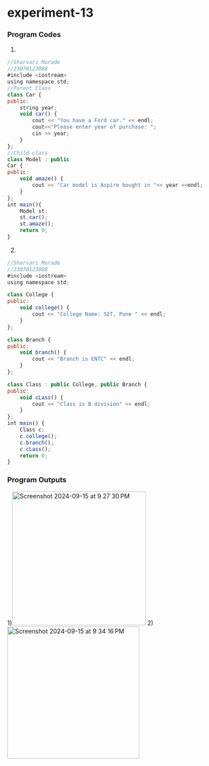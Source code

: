 # experiment-13

### Program Codes
1)
~~~ javascript
//Sharvari Murade
//23070123088
#include <iostream>
using namespace std;
//Parent Class
class Car {
public:
    string year;
    void car() {
        cout << "You have a Ford car." << endl;
        cout<<"Please enter year of purchase: ";
        cin >> year;
    }
};
//Child class
class Model : public 
Car {
public:
    void amaze() {
        cout << "Car model is Aspire bought in "<< year <<endl;
    }
};
int main(){
    Model st;
    st.car();
    st.amaze();
    return 0;
}
~~~
2)
~~~ javascript
//Sharvari Murade
//23070123088
#include <iostream>
using namespace std;

class College {
public:
    void college() {
        cout << "College Name: SIT, Pune " << endl;
    }
};

class Branch {
public:
    void branch() {
        cout << "Branch is ENTC" << endl;
    }
};

class Class : public College, public Branch {
public:
    void cLass() {
        cout << "Class is B division" << endl;
    }
};
int main() {
    Class c;
    c.college();  
    c.branch();  
    c.cLass();      
    return 0;
}
~~~





### Program Outputs
1)<img width="308" alt="Screenshot 2024-09-15 at 9 27 30 PM" src="https://github.com/user-attachments/assets/29d28af4-e250-4426-8cb3-24f76f328aa0">
2)<img width="304" alt="Screenshot 2024-09-15 at 9 34 16 PM" src="https://github.com/user-attachments/assets/d4fff890-ba99-440c-ac40-8a0b1385bb7a">

